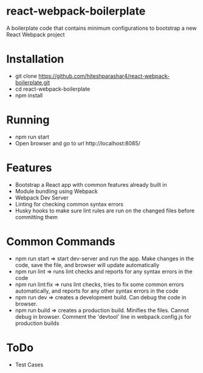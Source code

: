 # react-webpack-boilerplate
A boilerplate code that contains minimum configurations to bootstrap a new React Webpack project

# Installation
- git clone https://github.com/hiteshparashar4/react-webpack-boilerplate.git
- cd react-webpack-boilerplate
- npm install

# Running
- npm run start
- Open browser and go to url http://localhost:8085/


# Features
- Bootstrap a React app with common features already built in
- Module bundling using Webpack
- Webpack Dev Server
- Linting for checking common syntax errors
- Husky hooks to make sure lint rules are run on the changed files before committing them

# Common Commands
- npm run start => start dev-server and run the app. Make changes in the code, save the file, and browser will update automatically
- npm run lint => runs lint checks and reports for any syntax errors in the code
- npm run lint:fix => runs lint checks, tries to fix some common errors automatically, and reports for any other syntax errors in the code
- npm run dev => creates a development build. Can debug the code in browser.
- npm run build => creates a production build. Minifies the files. Cannot debug in browser. Comment the 'devtool' line in webpack.config.js for production builds


# ToDo
- Test Cases